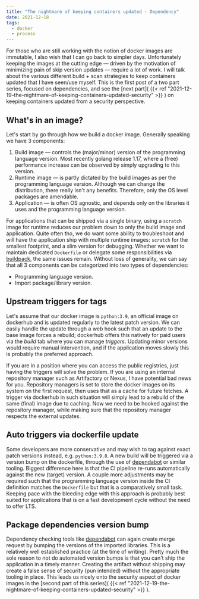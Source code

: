 ```yaml
---
title: "The nightmare of keeping containers updated - Dependency"
date: 2021-12-18
tags:
  - docker
  - process
---
```


For those who are still working with the notion of docker images are immutable, I also wish that
I can go back to simpler days.  Unfortunately keeping the images at the cutting edge &mdash;
driven by the motivation of minimizing pain of skip version updates &mdash; require a lot of work.
I will talk about the various different build + scan strategies to keep containers updated that I
have seen/use myself.  This is the first post of a two part series, focused on dependencies, and see the
[next part]( {{< ref "2021-12-19-the-nightmare-of-keeping-containers-updated-security" >}} )
on keeping containers updated from a security perspective.

## What's in an image?

Let's start by go through how we build a docker image.  Generally speaking we have 3 components:
 1. Build image &mdash; controls the (major/minor) version of the programming language version.  Most
    recently golang release 1.17, where a (free) performance increase can be observed by simply upgrading
    to this version.
 2. Runtime image &mdash; is partly dictated by the build images as per the programming language version.
    Although we can change the distribution, there really isn't any benefits.  Therefore, only the OS level
    packages are amendable.
 3. Application &mdash; is often OS agnostic, and depends only on the libraries it uses and the programming
    language version.

For applications that can be shipped via a single binary, using a `scratch` image for runtime
reduces our problem down to only the build image and application. Quite often tho, we do want
some ability to troubleshoot and will have the application ship with multiple runtime images: `scratch`
for the smallest footprint, and a slim version for debugging. Whether we want to maintain
dedicated `Dockerfile` or delegate some responsibilities via 
[buildpack](buildpack.io), the same issues remain.  Without loss of generality, we can say
that all 3 components can be categorized into two types of dependencies:
  * Programming language version. 
  * Import package/library version.
 
## Upstream triggers for tags

Let's assume that our docker image is `python:3.9`, an official image on dockerhub and is updated regularly
to the latest patch version.  We can easily handle the update through a web hook such that an update to the
base image forces a rebuild; dockerhub offers this natively for paid users via the *build* tab where
you can manage *triggers*.  Updating minor versions would require manual intervention, and if the application
moves slowly this is probably the preferred approach.

If you are in a position where you can access the public registries, just having the triggers will solve
the problem.  If you are using an internal repository manager such as Artifactory or Nexus, I have potential
bad news for you.  Repository managers is set to store the docker images on its system on the first request,
then uses that as a cache for future fetches. A trigger via dockerhub in such situation will simply lead
to a rebuild of the same (final) image due to caching.   Now we need to be hooked against the repository
manager, while making sure that the repository manager respects the external updates.

## Auto triggers via dockerfile update

Some developers are more conservative and may wish to tag against exact patch versions instead,
e.g. `python:3.9.8`.  A new build will be triggered via a version bump on the dockerfile, through the
use of
[dependabot](https://docs.github.com/en/code-security/supply-chain-security/keeping-your-dependencies-updated-automatically/configuration-options-for-dependency-updates#configuration-options-for-private-registries)
or similar tooling. Biggest difference here is that the CI pipeline re-runs automatically against the new
(target) version.  A couple more adjustments may be required such that the programming language version inside
the CI definition matches the `Dockerfile` but that is a comparatively small task. Keeping pace with the bleeding
edge with this approach is probably best suited for applications that is on a fast development cycle without the
need to offer LTS.

## Package dependencies version bump

Dependency checking tools like
[dependabot](https://docs.github.com/en/code-security/supply-chain-security/keeping-your-dependencies-updated-automatically/configuration-options-for-dependency-updates#configuration-options-for-private-registries)
can again create merge request by bumping the versions of the imported libraries. This is a relatively well
established practice (at the time of writing).  Pretty much the sole reason to not do automated version bumps
is that you can't ship the application in a timely manner.  Creating the artifact without shipping may create
a false sense of security (pun intended) without the appropriate tooling in place. This leads us nicely onto
the security aspect of docker images in the
[second part of this series]( {{< ref "2021-12-19-the-nightmare-of-keeping-containers-updated-security" >}} ).

